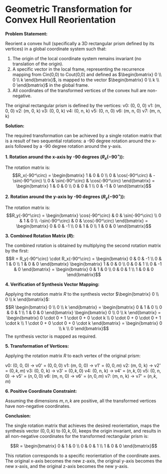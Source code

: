 # Geometric Transformation for Convex Hull Reorientation

**Problem Statement:**

Reorient a convex hull (specifically a 3D rectangular prism defined by its vertices) in a global coordinate system such that:

1.  The origin of the local coordinate system remains invariant (no translation of the origin).
2.  A specific vector in the local frame, representing the recurrence mapping from Cin(0,0) to Cout(0,0) and defined as $\begin{bmatrix} 0 \\ 0 \\ k \end{bmatrix}$, is mapped to the vector $\begin{bmatrix} 0 \\ k \\ 0 \end{bmatrix}$ in the global frame.
3.  All coordinates of the transformed vertices of the convex hull are non-negative.

The original rectangular prism is defined by the vertices:
v0: (0, 0, 0)
v1: (m, 0, 0)
v2: (m, 0, k)
v3: (0, 0, k)
v4: (0, n, k)
v5: (0, n, 0)
v6: (m, n, 0)
v7: (m, n, k)

**Solution:**

The required transformation can be achieved by a single rotation matrix that is a result of two sequential rotations: a -90 degree rotation around the x-axis followed by a -90 degree rotation around the y-axis.

**1. Rotation around the x-axis by -90 degrees ($R_x(-90^\circ)$):**

The rotation matrix is:
$$R_x(-90^\circ) = \begin{bmatrix} 1 & 0 & 0 \\ 0 & \cos(-90^\circ) & -\sin(-90^\circ) \\ 0 & \sin(-90^\circ) & \cos(-90^\circ) \end{bmatrix} = \begin{bmatrix} 1 & 0 & 0 \\ 0 & 0 & 1 \\ 0 & -1 & 0 \end{bmatrix}$$

**2. Rotation around the y-axis by -90 degrees ($R_y(-90^\circ)$):**

The rotation matrix is:
$$R_y(-90^\circ) = \begin{bmatrix} \cos(-90^\circ) & 0 & \sin(-90^\circ) \\ 0 & 1 & 0 \\ -\sin(-90^\circ) & 0 & \cos(-90^\circ) \end{bmatrix} = \begin{bmatrix} 0 & 0 & -1 \\ 0 & 1 & 0 \\ 1 & 0 & 0 \end{bmatrix}$$

**3. Combined Rotation Matrix ($R$):**

The combined rotation is obtained by multiplying the second rotation matrix by the first:
$$R = R_y(-90^\circ) \cdot R_x(-90^\circ) = \begin{bmatrix} 0 & 0 & -1 \\ 0 & 1 & 0 \\ 1 & 0 & 0 \end{bmatrix} \begin{bmatrix} 1 & 0 & 0 \\ 0 & 0 & 1 \\ 0 & -1 & 0 \end{bmatrix} = \begin{bmatrix} 0 & 1 & 0 \\ 0 & 0 & 1 \\ 1 & 0 & 0 \end{bmatrix}$$

**4. Verification of Synthesis Vector Mapping:**

Applying the rotation matrix $R$ to the synthesis vector $\begin{bmatrix} 0 \\ 0 \\ k \end{bmatrix}$:
$$R \begin{bmatrix} 0 \\ 0 \\ k \end{bmatrix} = \begin{bmatrix} 0 & 1 & 0 \\ 0 & 0 & 1 \\ 1 & 0 & 0 \end{bmatrix} \begin{bmatrix} 0 \\ 0 \\ k \end{bmatrix} = \begin{bmatrix} 0 \cdot 0 + 1 \cdot 0 + 0 \cdot k \\ 0 \cdot 0 + 0 \cdot 0 + 1 \cdot k \\ 1 \cdot 0 + 0 \cdot 0 + 0 \cdot k \end{bmatrix} = \begin{bmatrix} 0 \\ k \\ 0 \end{bmatrix}$$
The synthesis vector is mapped as required.

**5. Transformation of Vertices:**

Applying the rotation matrix $R$ to each vertex of the original prism:

v0: (0, 0, 0)  -> v0' = $(0, 0, 0)$
v1: (m, 0, 0)  -> v1' = $(0, 0, m)$
v2: (m, 0, k)  -> v2' = $(0, k, m)$
v3: (0, 0, k)  -> v3' = $(0, k, 0)$
v4: (0, n, k)  -> v4' = $(n, k, 0)$
v5: (0, n, 0)  -> v5' = $(n, 0, 0)$
v6: (m, n, 0)  -> v6' = $(n, 0, m)$
v7: (m, n, k)  -> v7' = $(n, k, m)$

**6. Positive Coordinate Constraint:**

Assuming the dimensions $m, n, k$ are positive, all the transformed vertices have non-negative coordinates.

**Conclusion:**

The single rotation matrix that achieves the desired reorientation, maps the synthesis vector $(0, 0, k)$ to $(0, k, 0)$, keeps the origin invariant, and results in all non-negative coordinates for the transformed rectangular prism is:

$$R = \begin{bmatrix} 0 & 1 & 0 \\ 0 & 0 & 1 \\ 1 & 0 & 0 \end{bmatrix}$$

This rotation corresponds to a specific reorientation of the coordinate axes. The original x-axis becomes the new z-axis, the original y-axis becomes the new x-axis, and the original z-axis becomes the new y-axis.